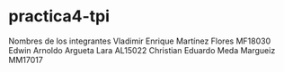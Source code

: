 # practica4-tpi

Nombres de los integrantes
Vladimir Enrique Martínez Flores 	MF18030
Edwin Arnoldo Argueta Lara 		AL15022
Christian Eduardo Meda Margueiz		MM17017